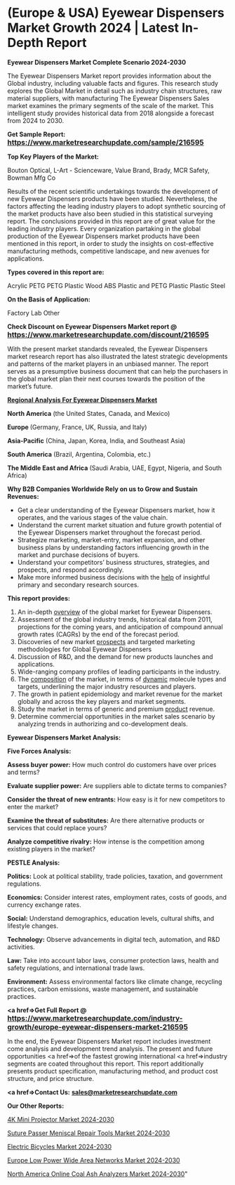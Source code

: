 # (Europe & USA) Eyewear Dispensers Market Growth 2024 | Latest In-Depth Report

<strong>Eyewear Dispensers Market Complete Scenario 2024-2030</strong>

The Eyewear Dispensers Market report provides information about the Global industry, including valuable facts and figures. This research study explores the Global Market in detail such as industry chain structures, raw material suppliers, with manufacturing The Eyewear Dispensers Sales market examines the primary segments of the scale of the market. This intelligent study provides historical data from 2018 alongside a forecast from 2024 to 2030.

<strong>Get Sample Report: <a href=https://www.marketresearchupdate.com/sample/216595><font size=3 color=#0000ff>https://www.marketresearchupdate.com/sample/216595</font></a></strong>

<strong>Top Key Players of the Market:</strong>

Bouton Optical, L-Art - Scienceware, Value Brand, Brady, MCR Safety, Bowman Mfg Co

Results of the recent scientific undertakings towards the development of new Eyewear Dispensers products have been studied. Nevertheless, the factors affecting the leading industry players to adopt synthetic sourcing of the market products have also been studied in this statistical surveying report. The conclusions provided in this report are of great value for the leading industry players. Every organization partaking in the global production of the Eyewear Dispensers market products have been mentioned in this report, in order to study the insights on cost-effective manufacturing methods, competitive landscape, and new avenues for applications.

<strong>Types covered in this report are: </strong>

Acrylic
PETG
PETG Plastic
Wood
ABS Plastic and PETG Plastic
Plastic
Steel

<strong>On the Basis of Application:</strong>

Factory
Lab
Other

<strong>Check Discount on Eyewear Dispensers Market report @ <a href=https://www.marketresearchupdate.com/discount/216595><font size=3 color=#0000ff>https://www.marketresearchupdate.com/discount/216595</font></a></strong>

With the present market standards revealed, the Eyewear Dispensers market research report has also illustrated the latest strategic developments and patterns of the market players in an unbiased manner. The report serves as a presumptive business document that can help the purchasers in the global market plan their next courses towards the position of the market’s future.

<strong><u><b>Regional Analysis For Eyewear Dispensers Market</b></u></strong>

<strong><b>North America</b></strong> (the United States, Canada, and Mexico)

<strong><b>Europe </b></strong>(Germany, France, UK, Russia, and Italy)

<strong><b>Asia-Pacific</b></strong> (China, Japan, Korea, India, and Southeast Asia)

<strong><b>South America</b></strong> (Brazil, Argentina, Colombia, etc.)

<strong><b>The Middle East and Africa</b></strong> (Saudi Arabia, UAE, Egypt, Nigeria, and South Africa)

<strong>Why B2B Companies Worldwide Rely on us to Grow and Sustain Revenues:</strong>
<ul>
  <li>Get a clear understanding of the Eyewear Dispensers market, how it operates, and the various stages of the value chain.</li>
  <li>Understand the current market situation and future growth potential of the Eyewear Dispensers market throughout the forecast period.</li>
  <li>Strategize marketing, market-entry, market expansion, and other business plans by understanding factors influencing growth in the market and purchase decisions of buyers.</li>
  <li>Understand your competitors’ business structures, strategies, and prospects, and respond accordingly.</li>
  <li>Make more informed business decisions with the <a href=ASDF991299>help</a> of insightful primary and secondary research sources.</li>
</ul>
<strong>This report provides:</strong>
<ol>
  <li>An in-depth <a href=>overview</a> of the global market for Eyewear Dispensers.</li>
  <li>Assessment of the global industry trends, historical data from 2011, projections for the coming years, and anticipation of compound annual growth rates (CAGRs) by the end of the forecast period.</li>
  <li>Discoveries of new market <a href=>prospects</a> and targeted marketing methodologies for Global Eyewear Dispensers</li>
  <li>Discussion of R&amp;D, and the demand for new products launches and applications.</li>
  <li>Wide-ranging company profiles of leading participants in the industry.</li>
  <li>The <a href=ASDF881288>composition</a> of the market, in terms of <a href=>dynamic</a> molecule types and targets, underlining the major industry resources and players.</li>
  <li>The growth in patient epidemiology and market revenue for the market globally and across the key players and market segments.</li>
  <li>Study the market in terms of generic and premium <a href=>product</a> revenue.</li>
  <li>Determine commercial opportunities in the market sales scenario by analyzing trends in authorizing and co-development deals.</li>
</ol>

<strong>Eyewear Dispensers Market Analysis:</strong>

<strong>Five Forces Analysis:</strong>

<strong>Assess buyer power:</strong> How much control do customers have over prices and terms?

<strong>Evaluate supplier power:</strong> Are suppliers able to dictate terms to companies?

<strong>Consider the threat of new entrants:</strong> How easy is it for new competitors to enter the market?

<strong>Examine the threat of substitutes:</strong> Are there alternative products or services that could replace yours?

<strong>Analyze competitive rivalry:</strong> How intense is the competition among existing players in the market?

<strong>PESTLE Analysis:</strong>

<strong>Politics:</strong> Look at political stability, trade policies, taxation, and government regulations.

<strong>Economics:</strong> Consider interest rates, employment rates, costs of goods, and currency exchange rates.

<strong>Social:</strong> Understand demographics, education levels, cultural shifts, and lifestyle changes.

<strong>Technology:</strong> Observe advancements in digital tech, automation, and R&D activities.

<strong>Law:</strong> Take into account labor laws, consumer protection laws, health and safety regulations, and international trade laws.

<strong>Environment:</strong> Assess environmental factors like climate change, recycling practices, carbon emissions, waste management, and sustainable practices.

<strong><a href=>Get Full Report</a> @ <a href=https://www.marketresearchupdate.com/industry-growth/europe-eyewear-dispensers-market-216595><font size=3 color=#0000ff>https://www.marketresearchupdate.com/industry-growth/europe-eyewear-dispensers-market-216595</font></a></strong>

In the end, the Eyewear Dispensers Market report includes investment come analysis and development trend analysis. The present and future opportunities <a href=>of</a> the fastest growing international <a href=>industry</a> segments are coated throughout this report. This report additionally presents product specification, manufacturing method, and product cost structure, and price structure.

<strong><a href=><strong>Contact Us:</strong></a></strong>
<strong>sales@marketresearchupdate.com</strong>

<strong>Our Other Reports:</strong>

<a href=https://www.linkedin.com/pulse/4k-mini-projector-market-size-growth-set-surge>4K Mini Projector Market 2024-2030</a>

<a href=https://www.linkedin.com/pulse/suture-passer-meniscal-repair-tools-market-size>Suture Passer Meniscal Repair Tools Market 2024-2030</a>

<a href=https://www.linkedin.com/pulse/electric-bicycles-market-size-industry-growth>Electric Bicycles Market 2024-2030</a>

<a href=https://www.linkedin.com/pulse/europe-low-power-wide-area-networks-market-2023-ljh8f/>Europe Low Power Wide Area Networks Market 2024-2030</a>

<a href=https://www.linkedin.com/pulse/north-america-online-coal-ash-analyzers-market-future-wp0fc/>North America Online Coal Ash Analyzers Market 2024-2030</a>"

